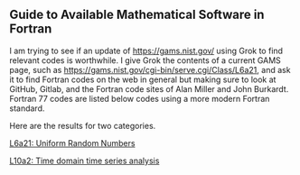 ## Guide to Available Mathematical Software in Fortran

I am trying to see if an update of https://gams.nist.gov/ using Grok to find relevant codes is worthwhile. I give Grok the contents of a current GAMS page, such as https://gams.nist.gov/cgi-bin/serve.cgi/Class/L6a21, and ask it to find Fortran codes on the web in general but making sure to look at GitHub, Gitlab, and the Fortran code sites of Alan Miller and John Burkardt. Fortran 77 codes are listed below codes using a more modern Fortran standard.

Here are the results for two categories.

[L6a21: Uniform Random Numbers](https://github.com/Beliavsky/GAMS-Fortran/blob/main/L6a21_Uniform_Random_Numbers.md)

[L10a2: Time domain time series analysis](https://github.com/Beliavsky/GAMS-Fortran/blob/main/L10a2_Time_Domain_Time_Series_Analysis.md)

